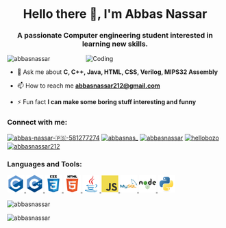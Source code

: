 <h1 align="center">Hello there 👋, I'm Abbas Nassar</h1>
<h3 align="center">A passionate Computer engineering student interested in learning new skills.</h3>
<img align="right" alt="Coding" width="320" src="https://cdn.dribbble.com/users/330915/screenshots/3587000/10_coding_dribbble.gif"/>
<p align="left"> <img src="https://komarev.com/ghpvc/?username=abbasnassar&label=Profile%20views&color=0e75b6&style=flat" alt="abbasnassar" /> </p>

- 💬 Ask me about **C, C++, Java, HTML, CSS, Verilog, MIPS32 Assembly**

- 📫 How to reach me **abbasnassar212@gmail.com**

- ⚡ Fun fact **I can make some boring stuff interesting and funny**

<h3 align="left">Connect with me:</h3>
<p align="left">
<a href="https://linkedin.com/in/abbas-nassar-🇵🇸-581277274" target="blank"><img align="center" src="https://raw.githubusercontent.com/rahuldkjain/github-profile-readme-generator/master/src/images/icons/Social/linked-in-alt.svg" alt="abbas-nassar-🇵🇸-581277274" height="30" width="40" /></a>
<a href="https://instagram.com/abbasnas_" target="blank"><img align="center" src="https://raw.githubusercontent.com/rahuldkjain/github-profile-readme-generator/master/src/images/icons/Social/instagram.svg" alt="abbasnas_" height="30" width="40" /></a>
  <a href="https://codeforces.com/profile/abbasnassar" target="blank"><img align="center" src="https://raw.githubusercontent.com/rahuldkjain/github-profile-readme-generator/master/src/images/icons/Social/codeforces.svg" alt="abbasnassar" height="30" width="40" /></a>
<a href="https://www.leetcode.com/hellobozo" target="blank"><img align="center" src="https://raw.githubusercontent.com/rahuldkjain/github-profile-readme-generator/master/src/images/icons/Social/leet-code.svg" alt="hellobozo" height="30" width="40" /></a>
<a href="https://www.hackerrank.com/abbasnassar212" target="blank"><img align="center" src="https://raw.githubusercontent.com/rahuldkjain/github-profile-readme-generator/master/src/images/icons/Social/hackerrank.svg" alt="abbasnassar212" height="30" width="40" /></a>  
</p>

<h3 align="left">Languages and Tools:</h3>
<p align="left"> <a href="https://www.cprogramming.com/" target="_blank" rel="noreferrer"> <img src="https://raw.githubusercontent.com/devicons/devicon/master/icons/c/c-original.svg" alt="c" width="40" height="40"/> </a> <a href="https://www.w3schools.com/cpp/" target="_blank" rel="noreferrer"> <img src="https://raw.githubusercontent.com/devicons/devicon/master/icons/cplusplus/cplusplus-original.svg" alt="cplusplus" width="40" height="40"/> </a> <a href="https://www.w3schools.com/css/" target="_blank" rel="noreferrer"> <img src="https://raw.githubusercontent.com/devicons/devicon/master/icons/css3/css3-original-wordmark.svg" alt="css3" width="40" height="40"/> </a> <a href="https://www.w3.org/html/" target="_blank" rel="noreferrer"> <img src="https://raw.githubusercontent.com/devicons/devicon/master/icons/html5/html5-original-wordmark.svg" alt="html5" width="40" height="40"/> </a> <a href="https://www.java.com" target="_blank" rel="noreferrer"> <img src="https://raw.githubusercontent.com/devicons/devicon/master/icons/java/java-original.svg" alt="java" width="40" height="40"/> </a> <a href="https://developer.mozilla.org/en-US/docs/Web/JavaScript" target="_blank" rel="noreferrer"> <img src="https://raw.githubusercontent.com/devicons/devicon/master/icons/javascript/javascript-original.svg" alt="javascript" width="40" height="40"/> </a> <a href="https://www.mysql.com/" target="_blank" rel="noreferrer"> <img src="https://raw.githubusercontent.com/devicons/devicon/master/icons/mysql/mysql-original-wordmark.svg" alt="mysql" width="40" height="40"/> </a> <a href="https://nodejs.org" target="_blank" rel="noreferrer"> <img src="https://raw.githubusercontent.com/devicons/devicon/master/icons/nodejs/nodejs-original-wordmark.svg" alt="nodejs" width="40" height="40"/> </a> <a href="https://www.python.org" target="_blank" rel="noreferrer"> <img src="https://raw.githubusercontent.com/devicons/devicon/master/icons/python/python-original.svg" alt="python" width="40" height="40"/> </a> </p>

<p><img align="center" src="https://github-readme-stats.vercel.app/api/top-langs?username=abbasnassar&show_icons=true&locale=en&layout=compact" alt="abbasnassar" /></p>

<p><img align="center" src="https://github-readme-streak-stats.herokuapp.com/?user=abbasnassar&" alt="abbasnassar" /></p>
